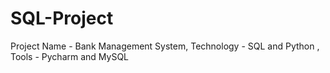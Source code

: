 # SQL-Project
Project Name - Bank Management System, Technology - SQL and Python , Tools - Pycharm and MySQL

